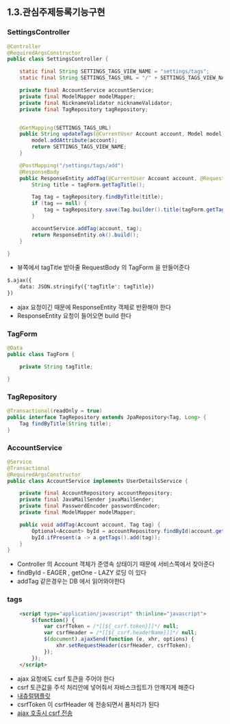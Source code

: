 ## 1.3.관심주제등록기능구현

### SettingsController
```java
@Controller
@RequiredArgsConstructor
public class SettingsController {

    static final String SETTINGS_TAGS_VIEW_NAME = "settings/tags";
    static final String SETTINGS_TAGS_URL = "/" + SETTINGS_TAGS_VIEW_NAME;

    private final AccountService accountService;
    private final ModelMapper modelMapper;
    private final NicknameValidator nicknameValidator;
    private final TagRepository tagRepository;


    @GetMapping(SETTINGS_TAGS_URL)
    public String updateTags(@CurrentUser Account account, Model model) {
        model.addAttribute(account);
        return SETTINGS_TAGS_VIEW_NAME;
    }

    @PostMapping("/settings/tags/add")
    @ResponseBody
    public ResponseEntity addTag(@CurrentUser Account account, @RequestBody TagForm tagForm) {
        String title = tagForm.getTagTitle();

        Tag tag = tagRepository.findByTitle(title);
        if (tag == null) {
            tag = tagRepository.save(Tag.builder().title(tagForm.getTagTitle()).build());
        }

        accountService.addTag(account, tag);
        return ResponseEntity.ok().build();
    }

}

```

* 뷰쪽에서 tagTitle 받아줄 RequestBody 의 TagForm 을 만들어준다
```html
$.ajax({
    data: JSON.stringify({'tagTitle': tagTitle})
})
```

* ajax 요청이긴 때문에 ResponseEntity 객체로 반환해야 한다
* ResponseEntity 요청이 들어오면 build 한다


### TagForm
```java
@Data
public class TagForm {

    private String tagTitle;

}
```

### TagRepository
```java
@Transactional(readOnly = true)
public interface TagRepository extends JpaRepository<Tag, Long> {
    Tag findByTitle(String title);
}
```

### AccountService
```java
@Service
@Transactional
@RequiredArgsConstructor
public class AccountService implements UserDetailsService {

    private final AccountRepository accountRepository;
    private final JavaMailSender javaMailSender;
    private final PasswordEncoder passwordEncoder;
    private final ModelMapper modelMapper;

    public void addTag(Account account, Tag tag) {
        Optional<Account> byId = accountRepository.findById(account.getId());
        byId.ifPresent(a -> a.getTags().add(tag));
    }
}
```

* Controller 의 Account 객체가 준영속 상태이기 때문에 서비스쪽에서 찾아준다
* findById - EAGER , getOne - LAZY 로딩 이 있다 
* addTag 같은경우는 DB 에서 읽어와야한다

### tags
```html
    <script type="application/javascript" th:inline="javascript">
        $(function() {
            var csrfToken = /*[[${_csrf.token}]]*/ null;
            var csrfHeader = /*[[${_csrf.headerName}]]*/ null;
            $(document).ajaxSend(function (e, xhr, options) {
                xhr.setRequestHeader(csrfHeader, csrfToken);
            });
        });
    </script>
```

* ajax 요청에도 csrf 토큰을 주어야 한다
* csrf 토큰값을 주석 처리안에 넣어줘서 자바스크립트가 안깨지게 해준다
* [내츄럴탬플릿](https://www.thymeleaf.org/doc/tutorials/3.0/usingthymeleaf.html#javascript-inlining)
* csrfToken 이 csrfHeader 에 전송되면서 폼처리가 된다
* [ajax 호출시 csrf 전송](https://docs.spring.io/spring-security/site/docs/current/reference/html5/#servlet-csrf-include-ajax)